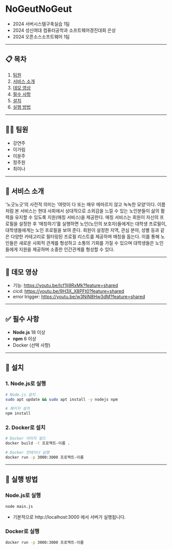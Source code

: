 # NoGeutNoGeut
- 2024 서버시스템구축실습 1팀
- 2024 성신여대 컴퓨터공학과 소프트웨어경진대회 은상
- 2024 오픈소스소프트웨어 1팀

---

## 📋 목차
1. [팀원](#팀원)
2. [서비스 소개](#서비스-소개)
3. [데모 영상](#데모-영상)
4. [필수 사항](#필수-사항)  
5. [설치](#설치)  
6. [실행 방법](#실행-방법)  

---

## 👨‍💻 팀원
- 강연주
- 이가림
- 이윤주
- 정주원
- 최이나
  
---

## 📖 서비스 소개 

'노긋노긋’의 사전적 의미는 ‘여럿이 다 또는 매우 메마르지 않고 녹녹한 모양’이다.
이름처럼 본 서비스는 현대 사회에서 상대적으로 소외감을 느낄 수 있는 노인분들이 삶의 활력을 유지할 수 있도록 지원(매칭 서비스)을 제공한다.
매칭 서비스는 회원이 자신의 프로필을 설정한 후 ‘매칭하기’를 실행하면 노인(노인의 보호자)들에게는 대학생 프로필이, 대학생들에게는 노인 프로필을 보여 준다.
회원이 설정한 지역, 관심 분야, 성별 등과 같은 다양한 카테고리로 필터링된 프로필 리스트를 제공하며 매칭을 돕는다.
이를 통해 노인들은 새로운 사회적 관계를 형성하고 소통의 기회를 가질 수 있으며 대학생들은 노인들에게 지원을 제공하며 소중한 인간관계를 형성할 수 있다.

---

## 📖 데모 영상

- 기능: https://youtu.be/Icf1lj9RxMk?feature=shared
- cicd: https://youtu.be/9H3X_X8PFt0?feature=shared
- error trigger: https://youtu.be/w3NiN8Hw3dM?feature=shared

---

## ✅ 필수 사항
- **Node.js** 18 이상  
- **npm** 6 이상  
- Docker (선택 사항)
  
---

## 🚀 설치

### 1. Node.js로 실행
```bash
# Node.js 설치
sudo apt update && sudo apt install -y nodejs npm

# 패키지 설치
npm install
```
### 2. Docker로 설치
```bash
# Docker 이미지 빌드
docker build -t 프로젝트-이름 .

# Docker 컨테이너 실행
docker run -p 3000:3000 프로젝트-이름
```
---

## 🏃 실행 방법

### Node.js로 실행
```bash
node main.js
```
- 기본적으로 http://localhost:3000 에서 서버가 실행됩니다.

### Docker로 실행
```bash
docker run -p 3000:3000 프로젝트-이름
```
